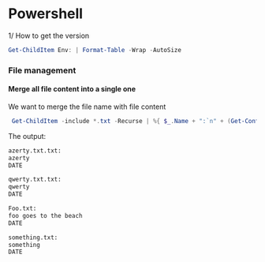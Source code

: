 # Powershell

1/ How to get the version

```ps1
Get-ChildItem Env: | Format-Table -Wrap -AutoSize
```

### File management



#### Merge all file content into a single one

We want to merge the file name with file content

```ps1
 Get-ChildItem -include *.txt -Recurse | %{ $_.Name + ":`n" + (Get-Content -LiteralPath $_.FullName | Out-String)}
```

The output:

```html
azerty.txt.txt:
azerty
DATE

qwerty.txt.txt:
qwerty
DATE

Foo.txt:
foo goes to the beach
DATE

something.txt:
something
DATE
```

